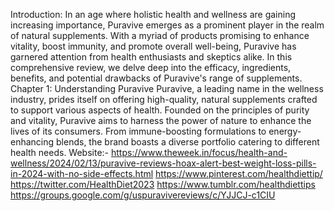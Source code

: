 Introduction:
In an age where holistic health and wellness are gaining increasing importance, Puravive emerges as a prominent player in the realm of natural supplements. With a myriad of products promising to enhance vitality, boost immunity, and promote overall well-being, Puravive has garnered attention from health enthusiasts and skeptics alike. In this comprehensive review, we delve deep into the efficacy, ingredients, benefits, and potential drawbacks of Puravive's range of supplements.
Chapter 1: Understanding Puravive
Puravive, a leading name in the wellness industry, prides itself on offering high-quality, natural supplements crafted to support various aspects of health. Founded on the principles of purity and vitality, Puravive aims to harness the power of nature to enhance the lives of its consumers. From immune-boosting formulations to energy-enhancing blends, the brand boasts a diverse portfolio catering to different health needs.
Website:- https://www.theweek.in/focus/health-and-wellness/2024/02/13/puravive-reviews-hoax-alert-best-weight-loss-pills-in-2024-with-no-side-effects.html
https://www.pinterest.com/healthdiettip/
https://twitter.com/HealthDiet2023
https://www.tumblr.com/healthdiettips
https://groups.google.com/g/uspuravivereviews/c/YJJCJ-c1CIU
